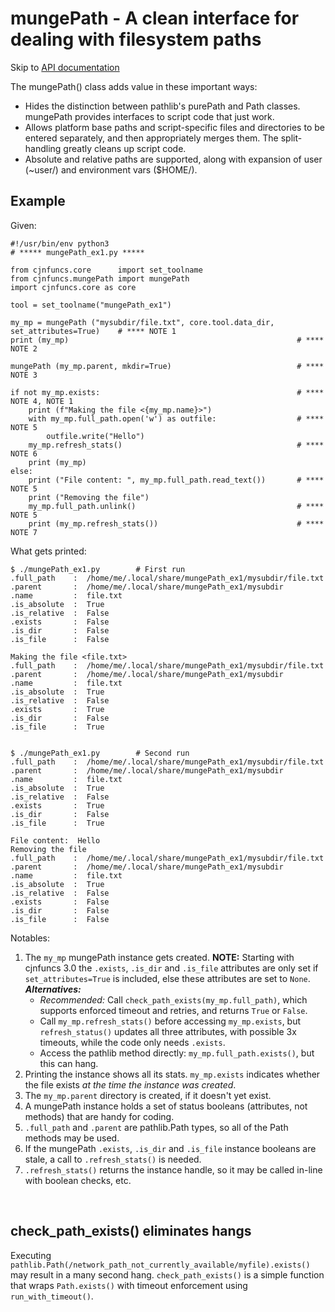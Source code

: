# mungePath - A clean interface for dealing with filesystem paths

Skip to [API documentation](#links)

The mungePath() class adds value in these important ways:
- Hides the distinction between pathlib's purePath and Path classes. mungePath provides interfaces to script code that just work.
- Allows platform base paths and script-specific files and directories to be entered separately, and then appropriately merges them.  The split-handling greatly cleans up script code.
- Absolute and relative paths are supported, along with expansion of user (~user/) and environment vars ($HOME/).

## Example
Given:
```
#!/usr/bin/env python3
# ***** mungePath_ex1.py *****

from cjnfuncs.core      import set_toolname
from cjnfuncs.mungePath import mungePath
import cjnfuncs.core as core

tool = set_toolname("mungePath_ex1")

my_mp = mungePath ("mysubdir/file.txt", core.tool.data_dir, set_attributes=True)    # **** NOTE 1
print (my_mp)                                                   # **** NOTE 2

mungePath (my_mp.parent, mkdir=True)                            # **** NOTE 3

if not my_mp.exists:                                            # **** NOTE 4, NOTE 1
    print (f"Making the file <{my_mp.name}>")
    with my_mp.full_path.open('w') as outfile:                  # **** NOTE 5
        outfile.write("Hello")
    my_mp.refresh_stats()                                       # **** NOTE 6
    print (my_mp)
else:
    print ("File content: ", my_mp.full_path.read_text())       # **** NOTE 5
    print ("Removing the file")
    my_mp.full_path.unlink()                                    # **** NOTE 5
    print (my_mp.refresh_stats())                               # **** NOTE 7
```

What gets printed:
```
$ ./mungePath_ex1.py        # First run
.full_path    :  /home/me/.local/share/mungePath_ex1/mysubdir/file.txt
.parent       :  /home/me/.local/share/mungePath_ex1/mysubdir
.name         :  file.txt
.is_absolute  :  True
.is_relative  :  False
.exists       :  False
.is_dir       :  False
.is_file      :  False

Making the file <file.txt>
.full_path    :  /home/me/.local/share/mungePath_ex1/mysubdir/file.txt
.parent       :  /home/me/.local/share/mungePath_ex1/mysubdir
.name         :  file.txt
.is_absolute  :  True
.is_relative  :  False
.exists       :  True
.is_dir       :  False
.is_file      :  True


$ ./mungePath_ex1.py        # Second run
.full_path    :  /home/me/.local/share/mungePath_ex1/mysubdir/file.txt
.parent       :  /home/me/.local/share/mungePath_ex1/mysubdir
.name         :  file.txt
.is_absolute  :  True
.is_relative  :  False
.exists       :  True
.is_dir       :  False
.is_file      :  True

File content:  Hello
Removing the file
.full_path    :  /home/me/.local/share/mungePath_ex1/mysubdir/file.txt
.parent       :  /home/me/.local/share/mungePath_ex1/mysubdir
.name         :  file.txt
.is_absolute  :  True
.is_relative  :  False
.exists       :  False
.is_dir       :  False
.is_file      :  False

```

Notables:
1. The `my_mp` mungePath instance gets created. **NOTE:** Starting with cjnfuncs 3.0 the `.exists`, `.is_dir` and `.is_file` attributes are only set if `set_attributes=True` is included, else these attributes are set to `None`.  ***Alternatives:***
   - _Recommended:_ Call `check_path_exists(my_mp.full_path)`, which supports enforced timeout and retries, and returns `True` or `False`.
   - Call `my_mp.refresh_stats()` before accessing `my_mp.exists`, but `refresh_status()` updates all three attributes, with possible 3x timeouts, while the code only needs `.exists`.
   - Access the pathlib method directly: `my_mp.full_path.exists()`, but this can hang.
2. Printing the instance shows all its stats.  `my_mp.exists` indicates whether the file exists _at the time the instance was created_.
3. The `my_mp.parent` directory is created, if it doesn't yet exist.
4. A mungePath instance holds a set of status booleans (attributes, not methods) that are handy for coding.
5. `.full_path` and `.parent` are pathlib.Path types, so all of the Path methods may be used.
6. If the mungePath `.exists`, `.is_dir` and `.is_file` instance booleans are stale, a call to `.refresh_stats()` is needed.
7. `.refresh_stats()` returns the instance handle, so it may be called in-line with boolean checks, etc.

<br>

## check_path_exists() eliminates hangs

Executing `pathlib.Path(/network_path_not_currently_available/myfile).exists()` may result in a many second hang.  `check_path_exists()` is a simple function that wraps `Path.exists()` with timeout enforcement using `run_with_timeout()`.  
